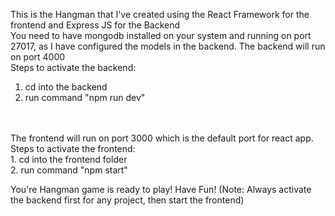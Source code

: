 This is the Hangman that I've created using the React Framework for the frontend and Express JS for the Backend
<br />
You need to have mongodb installed on your system and running on port 27017, as I have configured the models in the backend.
The backend will run on port 4000<br />
Steps to activate the backend:<br />
1. cd into the backend<br />
2. run command "npm run dev"<br />
<br />
<br />
The frontend will run on port 3000 which is the default port for react app.<br />
Steps to activate the frontend:<br />
1. cd into the frontend folder <br />
2. run command "npm start"

You're Hangman game is ready to play! Have Fun!
(Note: Always activate the backend first for any project, then start the frontend)

